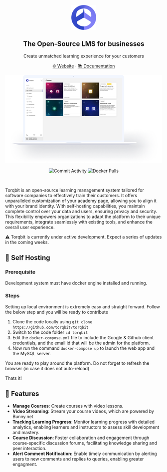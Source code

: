 <br /><br />

<p align="center">
  <a href="https://www.torqbit.com">
    <img src="./public/img/brand/torqbit-icon.png"" width="80px" alt="Torqbit logo" />
  </a>
</p>
<h2 align="center" >The Open-Source LMS for businesses</h3>
<p align="center">Create unmatched learning experience for your  customers</p>

<p align="center"><a href="https://torqbit.com">🌐 Website</a> · <a href="https://torqbit.com/docs">📚 Documentation</a>

<p align="center">
  <a href="https://www.torqbit.com.com">
    <picture>
      <source media="(prefers-color-scheme: dark)" srcset="./public/readme/torqbit-dark.png">
      <source media="(prefers-color-scheme: light)" srcset="./public/readme/torqbit-light.png">
      <img src="./public/readme/torqbit-os-hero.png" alt="Companies view" />
    </picture>
  </a>
</p>

<p align="center">
  <img src="https://img.shields.io/github/commit-activity/m/torqbit/torqbit" alt="Commit Activity">
  <img src="https://img.shields.io/docker/pulls/torqbit/torqbit" alt="Docker Pulls">
</p>

<br>

Torqbit is an open-source learning management system tailored for software companies to effectively train their customers. It offers unparalleled customization of your academy page, allowing you to align it with your brand identity. With self-hosting capabilities, you maintain complete control over your data and users, ensuring privacy and security. This flexibility empowers organizations to adapt the platform to their unique requirements, integrate seamlessly with existing tools, and enhance the overall user experience.

⚠️ Torqbit is currently under active development. Expect a series of updates in the coming weeks.

## 🍙 Self Hosting

### Prerequisite

Development system must have docker engine installed and running.

### Steps

Setting up local environment is extremely easy and straight forward. Follow the below step and you will be ready to contribute

1. Clone the code locally using `git clone https://github.com/torqbit/torqbit`
1. Switch to the code folder `cd torqbit`
1. Edit the `docker-compose.yml` file to include the Google & Github client credentials, and the email id that will be the admin for the platform.
1. Now run the command `docker-compose up` to launch the web app and the MySQL server.

You are ready to play around the platform. Do not forget to refresh the browser (in case it does not auto-reload)

Thats it!

## 🚀 Features

- **Manage Courses**: Create courses with video lessons.
- **Video Streaming**: Stream your course videos, which are powered by Bunny.net
- **Tracking Learning Progress**: Monitor learning progress with detailed analytics, enabling learners and instructors to assess skill development and mastery.
- **Course Discussion**: Foster collaboration and engagement through course-specific discussion forums, facilitating knowledge sharing and peer interaction.
- **Alert Comment Notification**: Enable timely communication by alerting users to new comments and replies to queries, enabling greater engagment.
